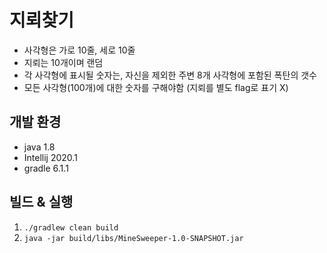 # 지뢰찾기

* 사각형은 가로 10줄, 세로 10줄
* 지뢰는 10개이며 랜덤
* 각 사각형에 표시될 숫자는, 자신을 제외한 주변 8개 사각형에 포함된 폭탄의 갯수
* 모든 사각형(100개)에 대한 숫자를 구해야함 (지뢰를 별도 flag로 표기 X)

## 개발 환경
* java 1.8
* Intellij 2020.1
* gradle 6.1.1

## 빌드 & 실행
1. `./gradlew clean build`
2. `java -jar build/libs/MineSweeper-1.0-SNAPSHOT.jar`